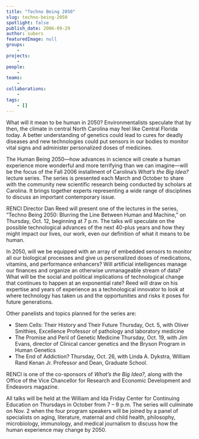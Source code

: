 ```yaml
---
title: "Techno Being 2050"
slug: techno-being-2050
spotlight: false
publish_date: 2006-09-29
author: subers
featuredImage: null
groups:
    - 
projects:
    - 
people:
    - 
teams: 
    - 
collaborations:
    - 
tags:
    - []
---
```

What will it mean to be human in 2050? Environmentalists speculate that by then, the climate in central North Carolina may feel like Central Florida today. A better understanding of genetics could lead to cures for deadly diseases and new technologies could put sensors in our bodies to monitor vital signs and administer personalized doses of medicines.<!--more-->

The Human Being 2050—how advances in science will create a human experience more wonderful and more terrifying than we can imagine—will be the focus of the Fall 2006 installment of Carolina’s <em>What’s the Big Idea? </em> lecture series. The series is presented each March and October to share with the community new scientific research being conducted by scholars at Carolina. It brings together experts representing a wide range of disciplines to discuss an important contemporary issue.

RENCI Director Dan Reed will present one of the lectures in the series, “Techno Being 2050: Blurring the Line Between Human and Machine,” on Thursday, Oct. 12, beginning at 7 p.m. The talks will speculate on the possible technological advances of the next 40-plus years and how they might impact our lives, our work, even our definition of what it means to be human.

In 2050, will we be equipped with an array of embedded sensors to monitor all our biological processes and give us personalized doses of medications, vitamins, and performance enhancers? Will artificial intelligences manage our finances and organize an otherwise unmanageable stream of data? What will be the social and political implications of technological change that continues to happen at an exponential rate? Reed will draw on his expertise and years of experience as a technological innovator to look at where technology has taken us and the opportunities and risks it poses for future generations.

Other panelists and topics planned for the series are:
<ul>
	<li>Stem Cells: Their History and Their Future
Thursday, Oct. 5, with Oliver Smithies, Excellence Professor of pathology and laboratory medicine</li>
	<li>The Promise and Peril of Genetic Medicine
Thursday, Oct. 19, with Jim Evans, director of Clinical cancer genetics and the Bryson Program in Human Genetics</li>
	<li>The End of Addiction?
Thursday, Oct. 26, with Linda A. Dykstra, William Rand Kenan Jr. Professor and Dean, Graduate School.</li>
</ul>
RENCI is one of the co-sponsors of <em>What’s the Big Idea?,</em> along with the Office of the Vice Chancellor for Research and Economic Development and Endeavors magazine.

All talks will be held at the William and Ida Friday Center for Continuing Education on Thursdays in October from 7 – 9 p.m. The series will culminate on Nov. 2 when the four program speakers will be joined by a panel of specialists on aging, literature, maternal and child health, philosophy, microbiology, immunology, and medical journalism to discuss how the human experience may change by 2050.
